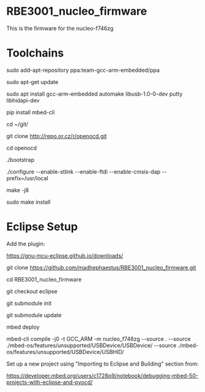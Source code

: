 # RBE3001_nucleo_firmware

This is the firmware for the nucleo-f746zg

# Toolchains

sudo add-apt-repository ppa:team-gcc-arm-embedded/ppa

sudo apt-get update

sudo apt install gcc-arm-embedded automake libusb-1.0-0-dev putty libhidapi-dev

pip install mbed-cli

cd ~/git/

git clone http://repo.or.cz/r/openocd.git

cd openocd

./bootstrap

./configure --enable-stlink --enable-ftdi --enable-cmsis-dap --prefix=/usr/local

make -j8

sudo make install


# Eclipse Setup

Add the plugin:

https://gnu-mcu-eclipse.github.io/downloads/

git clone https://github.com/madhephaestus/RBE3001_nucleo_firmware.git

cd RBE3001_nucleo_firmware

git checkout eclipse

git submodule init

git submodule update

mbed deploy

mbed-cli compile -j0 -t GCC_ARM -m nucleo_f746zg --source .  --source ./mbed-os/features/unsupported/USBDevice/USBDevice/  --source ./mbed-os/features/unsupported/USBDevice/USBHID/ 

Set up a new project using "Importing to Eclipse and Building" section from: 

https://developer.mbed.org/users/c1728p9/notebook/debugging-mbed-50-projects-with-eclipse-and-pyocd/
